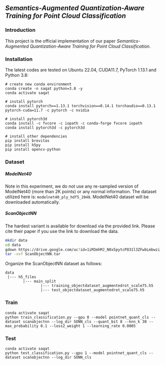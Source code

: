 ## *Semantics-Augmented Quantization-Aware Training for Point Cloud Classification*

### Introduction

This project is the official implementation of our paper *Semantics-Augmented Quantization-Aware Training for Point Cloud Classification*. 
### Installation
The latest codes are tested on Ubuntu 22.04, CUDA11.7, PyTorch 1.13.1 and Python 3.8:
```shell script
# create new conda environment
conda create -n saqat python=3.8 -y
conda activate saqat

# install pytorch
conda install pytorch==1.13.1 torchvision==0.14.1 torchaudio==0.13.1 pytorch-cuda=11.7 -c pytorch -c nvidia

# install pytorch3d
conda install -c fvcore -c iopath -c conda-forge fvcore iopath
conda install pytorch3d -c pytorch3d

# install other dependencies
pip install brevitas
pip install h5py
pip install opencv-python
```
### Dataset
##### ModelNet40
Note in this experiment, we do not use any re-sampled version of ModelNet40 (more than 2K points) or any normal information.  The dataset utilized here is: `modelnet40_ply_hdf5_2048`. ModelNet40 dataset will be downloaded automatically.

##### ScanObjectNN
The hardest variant is available for download via the provided link. Please cite their paper if you use the link to download the data.
```bash
mkdir data
cd data
gdown https://drive.google.com/uc?id=1iM3mhMJ_N0x5pytcP831l3ZFwbLmbwzi
tar -xvf ScanObjectNN.tar
```
Organize the ScanObjectNN dataset as follows:
```
data
 |--- h5_files
        |--- main_split
                |--- training_objectdataset_augmentedrot_scale75.h5
                |--- test_objectdataset_augmentedrot_scale75.h5
```
### Train
```shell script
conda activate saqat
python train_classification.py --gpu 0 --model pointnet_quant_cls --dataset scanobjectnn --log_dir SONN_cls --quant_bit 8 --knn_k 30 --max_probability 0.1 --loss2_weight 1 --learning_rate 0.0005
```

### Test
```shell script
conda activate saqat
python test_classification.py --gpu 1 --model pointnet_quant_cls --dataset scanobjectnn --log_dir SONN_cls
```

